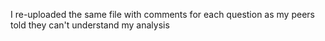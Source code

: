I re-uploaded the same file with comments for each question as my peers told they can't understand my analysis
